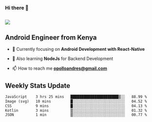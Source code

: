 ### Hi there 👋
<h2 align="left"><img src="https://readme-typing-svg.herokuapp.com?color=000000&lines=I'm+Andrew+Opollo😊;Welcome+to+my+Github😜"> </h2>

## Android Engineer from Kenya


- 🌱 Currently focusing on **Android Development with React-Native**

- 🔭 Also learning **NodeJs** for Backend Development

- 📫 How to reach me **opolloandres@gmail.com**


## Weekly Stats Update
<!--START_SECTION:waka-->

```txt
JavaScript    3 hrs 25 mins   ██████████████████████▒░░   88.99 %
Image (svg)   10 mins         █░░░░░░░░░░░░░░░░░░░░░░░░   04.52 %
CSS           9 mins          █░░░░░░░░░░░░░░░░░░░░░░░░   04.13 %
Kotlin        3 mins          ▒░░░░░░░░░░░░░░░░░░░░░░░░   01.32 %
JSON          1 min           ▒░░░░░░░░░░░░░░░░░░░░░░░░   00.77 %
```

<!--END_SECTION:waka-->



